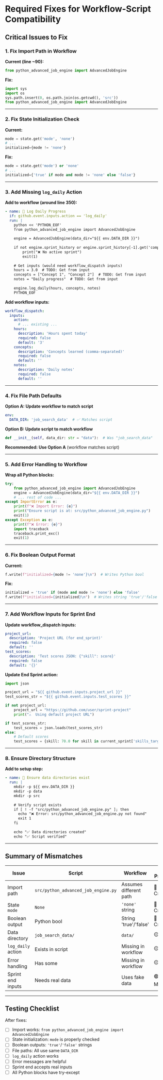 # Required Fixes for Workflow-Script Compatibility

## Critical Issues to Fix

### 1. Fix Import Path in Workflow

**Current (line ~90):**
```python
from python_advanced_job_engine import AdvancedJobEngine
```

**Fix:**
```python
import sys
import os
sys.path.insert(0, os.path.join(os.getcwd(), 'src'))
from python_advanced_job_engine import AdvancedJobEngine
```

---

### 2. Fix State Initialization Check

**Current:**
```python
mode = state.get('mode', 'none')
# ...
initialized={mode != 'none'}
```

**Fix:**
```python
mode = state.get('mode') or 'none'
# ...
initialized={'true' if mode and mode != 'none' else 'false'}
```

---

### 3. Add Missing `log_daily` Action

**Add to workflow (around line 350):**
```yaml
- name: 📝 Log Daily Progress
  if: github.event.inputs.action == 'log_daily'
  run: |
    python << 'PYTHON_EOF'
    from python_advanced_job_engine import AdvancedJobEngine
    
    engine = AdvancedJobEngine(data_dir="${{ env.DATA_DIR }}")
    
    if not engine.sprint_history or engine.sprint_history[-1].get('completed'):
        print("❌ No active sprint")
        exit(1)
    
    # Get inputs (would need workflow_dispatch inputs)
    hours = 3.0  # TODO: Get from input
    concepts = ["Concept 1", "Concept 2"]  # TODO: Get from input
    notes = "Daily progress"  # TODO: Get from input
    
    engine.log_daily(hours, concepts, notes)
    PYTHON_EOF
```

**Add workflow inputs:**
```yaml
workflow_dispatch:
  inputs:
    action:
      # ... existing ...
    hours:
      description: 'Hours spent today'
      required: false
      default: '3'
    concepts:
      description: 'Concepts learned (comma-separated)'
      required: false
      default: ''
    notes:
      description: 'Daily notes'
      required: false
      default: ''
```

---

### 4. Fix File Path Defaults

**Option A: Update workflow to match script**
```yaml
env:
  DATA_DIR: 'job_search_data'  # ✅ Matches script
```

**Option B: Update script to match workflow**
```python
def __init__(self, data_dir: str = "data"):  # Was "job_search_data"
```

**Recommended: Use Option A** (workflow matches script)

---

### 5. Add Error Handling to Workflow

**Wrap all Python blocks:**
```python
try:
    from python_advanced_job_engine import AdvancedJobEngine
    engine = AdvancedJobEngine(data_dir="${{ env.DATA_DIR }}")
    # ... rest of code ...
except ImportError as e:
    print(f"❌ Import Error: {e}")
    print("Ensure script is at: src/python_advanced_job_engine.py")
    exit(1)
except Exception as e:
    print(f"❌ Error: {e}")
    import traceback
    traceback.print_exc()
    exit(1)
```

---

### 6. Fix Boolean Output Format

**Current:**
```python
f.write(f"initialized={mode != 'none'}\n")  # Writes Python bool
```

**Fix:**
```python
initialized = 'true' if (mode and mode != 'none') else 'false'
f.write(f"initialized={initialized}\n")  # Writes string 'true'/'false'
```

---

### 7. Add Workflow Inputs for Sprint End

**Update workflow_dispatch inputs:**
```yaml
project_url:
  description: 'Project URL (for end_sprint)'
  required: false
  default: ''
test_scores:
  description: 'Test scores JSON: {"skill": score}'
  required: false
  default: '{}'
```

**Update End Sprint action:**
```python
import json

project_url = "${{ github.event.inputs.project_url }}"
test_scores_str = "${{ github.event.inputs.test_scores }}"

if not project_url:
    project_url = "https://github.com/user/sprint-project"
    print("⚠️  Using default project URL")

if test_scores_str:
    test_scores = json.loads(test_scores_str)
else:
    # Default scores
    test_scores = {skill: 70.0 for skill in current_sprint['skills_targeted']}
```

---

### 8. Ensure Directory Structure

**Add to setup step:**
```yaml
- name: 📂 Ensure data directories exist
  run: |
    mkdir -p ${{ env.DATA_DIR }}
    mkdir -p data
    mkdir -p src
    
    # Verify script exists
    if [ ! -f "src/python_advanced_job_engine.py" ]; then
      echo "❌ Error: src/python_advanced_job_engine.py not found"
      exit 1
    fi
    
    echo "✅ Data directories created"
    echo "✅ Script verified"
```

---

## Summary of Mismatches

| Issue | Script | Workflow | Fix Priority |
|-------|--------|----------|--------------|
| Import path | `src/python_advanced_job_engine.py` | Assumes different path | 🔴 Critical |
| State `mode` | `None` | `'none'` string | 🔴 Critical |
| Boolean output | Python bool | String 'true'/'false' | 🔴 Critical |
| Data directory | `job_search_data/` | `data/` | 🟡 High |
| `log_daily` action | Exists in script | Missing in workflow | 🟡 High |
| Error handling | Has some | Missing in workflow | 🟡 High |
| Sprint end inputs | Needs real data | Uses fake data | 🟢 Medium |

---

## Testing Checklist

After fixes:

- [ ] Import works: `from python_advanced_job_engine import AdvancedJobEngine`
- [ ] State initialization: `mode` is properly checked
- [ ] Boolean outputs: `'true'`/`'false'` strings
- [ ] File paths: All use same `DATA_DIR`
- [ ] `log_daily` action works
- [ ] Error messages are helpful
- [ ] Sprint end accepts real inputs
- [ ] All Python blocks have try-except